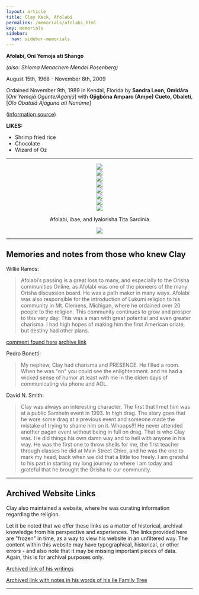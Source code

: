 ```yaml
---
layout: article
title: Clay Keck, Afolabí
permalink: /memorials/afolabi.html
key: memorials
sidebar:
  nav: sidebar-memorials
---
```



**Afolabí, Oni Yemoja ati Shango**

_(also: Shloma Menachem Mendel Rosenberg)_

August 15th, 1968 - November 8th, 2009


Ordained November 9th, 1989 in Kendal, Florida by **Sandra Leon, Omidára** [_Oni Yemojá Ogúnte/Aganjú_] with **Ojigbóna Amparo (Ampe) Cueto, Obaletí**, [_Olo Obatalá Ajáguna ati Nanúme_]


([information source](https://www.facebook.com/groups/orishacommunityofmichigan/permalink/318385218757324))




**LIKES:**
- Shrimp fried rice
- Chocolate
- Wizard of Oz



---

<div class="swiper my-3 swiper-demo swiper-demo--image swiper-demo--3">
  <div class="swiper__wrapper">
    <div class="swiper__slide"><center><img  class="image image--md" src="afolabi/46775496_2100009300298472_8475438451880099840_n.jpeg"/></center></div>
    <div class="swiper__slide"><center><img  class="image image--md" src="afolabi/46837033_2100009430298459_6132916542217650176_n.jpeg"/></center></div>
    <div class="swiper__slide"><center><img  class="image image--md" src="afolabi/46881353_2100009396965129_6221779982507573248_n.jpeg"/></center></div>
    <div class="swiper__slide"><center><img  class="image image--md" src="afolabi/46089077_2267484966805296_7509274993025351680_n.jpg"/></center></div>
    <div class="swiper__slide"><center><img  class="image image--md" src="afolabi/45751588_2267485026805290_4155534910766972928_n.jpg"/></center></div>
    <div class="swiper__slide"><center><img  class="image image--md" src="afolabi/45818928_2267484956805297_8143675695965405184_n.jpg"/></center></div>
    <div class="swiper__slide"><center><img  class="image image--md" src="afolabi/45984835_2267484963471963_7868558185680863232_n.jpg"/></center></div>
    <div class="swiper__slide"><center><img  class="image image--md" src="afolabi/46759399_2100009490298453_6245879765559934976_n.jpeg"/> <p>Afolabi, ibae, and Iyalorisha Tita Sardinia</p></center></div>
    <div class="swiper__slide"><center><img  class="image image--md" src="afolabi/clay.jpg"/> <p></p></center></div>
  </div>
  <div class="swiper__button swiper__button--prev fas fa-chevron-left"></div>
  <div class="swiper__button swiper__button--next fas fa-chevron-right"></div>
</div>


---
## Memories and notes from those who knew Clay

Willie Ramos:
> Afolabí’s passing is a great loss to many, and especially to the Orisha communities Online, as Afolabí was one of the pioneers of the many Orisha discussion board. He was a path maker in many ways. Afolabí was also responsible for the introduction of Lukumi religion to his community in Mt. Clemens, Michigan, where he ordained over 20 people to the religion. This community continues to grow and prosper to this very day. This was a man with great potential and even greater charisma. I had high hopes of making him the first American oriaté, but destiny had other plans.

[comment found here](http://eleda.org/blog/2009/11/08/passing-of-clay-keck-afolabi/)
[archive link](https://web.archive.org/web/20220125031004/http://eleda.org/blog/2009/11/08/passing-of-clay-keck-afolabi/)


Pedro Bonetti:
> My nephew, Clay had charisma and PRESENCE. He filled a room. When he was "on" you could see the enlightenment. and he had a wicked sense of humor at least with me in the olden days of communicating via phone and AOL.



David N. Smith:
> Clay was always an interesting character. The first that I met him was at a public Samhein event in 1993. In high drag. The story goes that he wore some drag at a previous event and someone made the mistake of trying to shame him on it. Whoops!!! He never attended another pagan event without being in full on drag. That is who Clay was. He did things his own damn way and to hell with anyone in his way. He was the first one to throw shells for me, the first teacher through classes he did at Main Street Chiro, and he was the one to mark my head, back when we did that a little too freely. I am grateful to his part in starting my long journey to where I am today and grateful that he brought the Orisha to our community.




---

## Archived Website Links

Clay also maintained a website, where he was curating information regarding the religion.

Let it be noted that we offer these links as a matter of historical, archival knowledge from his perspective and experiences.  The links provided here are "frozen" in time, as a way to view his website in an unfiltered way. The content within this website may have typographical, historical, or other errors - and also note that it may be missing important pieces of data.  Again, this is for archival purposes only.

[Archived link of his writings](https://web.archive.org/web/20210208213715/https://mysticcurio.tripod.com/stuffiwrote.htm)

[Archived link with notes in his words of his Ile Family Tree](https://web.archive.org/web/20220124180156/https://mysticcurio.tripod.com/ileafolabi.htm)


---


<script>
  {%- include scripts/lib/swiper.js -%}
  var SOURCES = window.TEXT_VARIABLES.sources;
  window.Lazyload.js(SOURCES.jquery, function() {
    $('.swiper-demo--0').swiper();
    $('.swiper-demo--1').swiper();
    $('.swiper-demo--2').swiper();
    $('.swiper-demo--3').swiper();
    $('.swiper-demo--4').swiper({ animation: false });
  });
</script>
